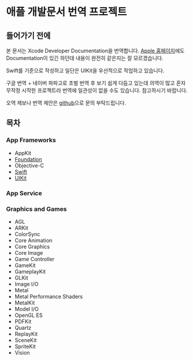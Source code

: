 # 애플 개발문서 번역 프로젝트

## 들어가기 전에

본 문서는 Xcode Developer Documentation을 번역합니다. [Apple 홈페이지](https://developer.apple.com/documentation/)에도 Documentation이 있긴 하던데 내용이 완전히 같은지는 잘 모르겠습니다.

Swift를 기준으로 작성하고 일단은 UIKit을 우선적으로 작업하고 있습니다.

구글 번역 + 네이버 파파고로 초벌 번역 후 보기 쉽게 다듬고 있는데 의역이 많고 혼자 무작정 시작한 프로젝트라 번역에 일관성이 없을 수도 있습니다. 참고하시기 바랍니다.

오역 제보나 번역 제안은 [github](https://github.com/ESnark/sagwa)으로 문의 부탁드립니다.

## 목차

### App Frameworks

* AppKit
* [Foundation](app-framework/foundation/)
* Objective-C
* [Swift](app-framework/swift/)
* [UIKit](app-framework/uikit/)

### App Service



### Graphics and Games

* AGL
* ARKit
* ColorSync
* Core Animation
* Core Graphics
* Core Image
* Game Controller
* GameKit
* GameplayKit
* GLKit
* Image I/O
* Metal
* Metal Performance Shaders
* MetalKit
* Model I/O
* OpenGL ES
* PDFKit
* Quartz
* ReplayKit
* SceneKit
* SpriteKit
* Vision

